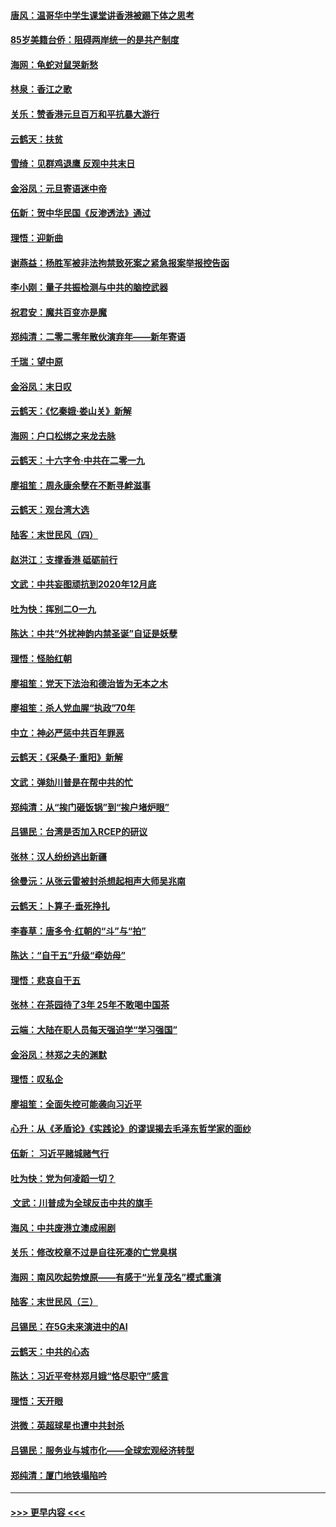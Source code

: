 #### [唐风：温哥华中学生课堂讲香港被踢下体之思考](../pages/nsc993/n11766848.md?t=01041033) 
#### [85岁美籍台侨：阻碍两岸统一的是共产制度](../pages/nsc993/n11765043.md?t=01041033) 
#### [海网：龟蛇对鼠哭新愁](../pages/nsc993/n11764895.md?t=01041033) 
#### [林泉：香江之歌](../pages/nsc993/n11764415.md?t=01041033) 
#### [关乐：赞香港元旦百万和平抗暴大游行](../pages/nsc993/n11764382.md?t=01041033) 
#### [云鹤天：扶贫](../pages/nsc993/n11764245.md?t=01041033) 
#### [雪绮：见群鸡退鹰  反观中共末日](../pages/nsc993/n11762112.md?t=01041033) 
#### [金浴凤：元旦寄语迷中帝](../pages/nsc993/n11761788.md?t=01041033) 
#### [伍新：贺中华民国《反渗透法》通过](../pages/nsc993/n11761994.md?t=01041033) 
#### [理悟：迎新曲](../pages/nsc993/n11761152.md?t=01041033) 
#### [谢燕益：杨胜军被非法拘禁致死案之紧急报案举报控告函](../pages/nsc993/n11756134.md?t=01041033) 
#### [李小刚：量子共振检测与中共的脑控武器](../pages/nsc993/n11754518.md?t=01041033) 
#### [祝君安：魔共百变亦是魔](../pages/nsc993/n11754469.md?t=01041033) 
#### [郑纯清：二零二零年散伙演弃年——新年寄语](../pages/nsc993/n11754195.md?t=01041033) 
#### [千瑞：望中原](../pages/nsc993/n11754159.md?t=01041033) 
#### [金浴凤：末日叹](../pages/nsc993/n11752359.md?t=01041033) 
#### [云鹤天：《忆秦娥‧娄山关》新解](../pages/nsc993/n11752348.md?t=01041033) 
#### [海网：户口松绑之来龙去脉](../pages/nsc993/n11752328.md?t=01041033) 
#### [云鹤天：十六字令‧中共在二零一九](../pages/nsc993/n11752305.md?t=01041033) 
#### [廖祖笙：周永康余孽在不断寻衅滋事](../pages/nsc993/n11751013.md?t=01041033) 
#### [云鹤天：观台湾大选](../pages/nsc993/n11751007.md?t=01041033) 
#### [陆客：末世民风（四）](../pages/nsc993/n11749203.md?t=01041033) 
#### [赵洪江：支撑香港 砥砺前行](../pages/nsc993/n11748482.md?t=01041033) 
#### [文武：中共妄图顽抗到2020年12月底](../pages/nsc993/n11748446.md?t=01041033) 
#### [吐为快：挥别二O一九](../pages/nsc993/n11748411.md?t=01041033) 
#### [陈达：中共“外扰神韵内禁圣诞”自证是妖孽](../pages/nsc993/n11748226.md?t=01041033) 
#### [理悟：怪胎红朝](../pages/nsc993/n11748206.md?t=01041033) 
#### [廖祖笙：党天下法治和德治皆为无本之木](../pages/nsc993/n11748135.md?t=01041033) 
#### [廖祖笙：杀人党血腥“执政”70年](../pages/nsc993/n11745144.md?t=01041033) 
#### [中立：神必严惩中共百年罪恶](../pages/nsc993/n11744970.md?t=01041033) 
#### [云鹤天：《采桑子‧重阳》新解](../pages/nsc993/n11744948.md?t=01041033) 
#### [文武：弹劾川普是在帮中共的忙](../pages/nsc993/n11744758.md?t=01041033) 
#### [郑纯清：从“挨门砸饭锅”到“挨户堵炉眼”](../pages/nsc993/n11744745.md?t=01041033) 
#### [吕锡民：台湾是否加入RCEP的研议](../pages/nsc993/n11744701.md?t=01041033) 
#### [张林：汉人纷纷逃出新疆](../pages/nsc993/n11743530.md?t=01041033) 
#### [徐曼沅：从张云雷被封杀想起相声大师吴兆南](../pages/nsc993/n11741816.md?t=01041033) 
#### [云鹤天：卜算子‧垂死挣扎](../pages/nsc993/n11739956.md?t=01041033) 
#### [李春草：唐多令‧红朝的“斗”与“拍”](../pages/nsc993/n11739830.md?t=01041033) 
#### [陈达：“自干五”升级“牵妨母”](../pages/nsc993/n11739724.md?t=01041033) 
#### [理悟：悲哀自干五](../pages/nsc993/n11739547.md?t=01041033) 
#### [张林：在茶园待了3年 25年不敢喝中国茶](../pages/nsc993/n11739240.md?t=01041033) 
#### [云端：大陆在职人员每天强迫学“学习强国”](../pages/nsc993/n11738735.md?t=01041033) 
#### [金浴凤：林郑之夫的渊默](../pages/nsc993/n11737735.md?t=01041033) 
#### [理悟：叹私企](../pages/nsc993/n11737715.md?t=01041033) 
#### [廖祖笙：全面失控可能袭向习近平](../pages/nsc993/n11737704.md?t=01041033) 
#### [心升：从《矛盾论》《实践论》的谬误揭去毛泽东哲学家的面纱](../pages/nsc993/n11736962.md?t=01041033) 
#### [伍新： 习近平赌城赌气行](../pages/nsc993/n11736929.md?t=01041033) 
#### [吐为快：党为何凌蹈一切？](../pages/nsc993/n11736915.md?t=01041033) 
#### [ 文武：川普成为全球反击中共的旗手](../pages/nsc993/n11736882.md?t=01041033) 
#### [海风：中共废港立澳成闹剧](../pages/nsc993/n11735857.md?t=01041033) 
#### [关乐：修改校章不过是自往死凑的亡党臭棋](../pages/nsc993/n11735097.md?t=01041033) 
#### [海网：南风吹起势燎原——有感于“光复茂名”模式重演](../pages/nsc993/n11732308.md?t=01041033) 
#### [陆客：末世民风（三）](../pages/nsc993/n11732211.md?t=01041033) 
#### [吕锡民：在5G未来演进中的AI](../pages/nsc993/n11730010.md?t=01041033) 
#### [云鹤天：中共的心态](../pages/nsc993/n11729906.md?t=01041033) 
#### [陈达：习近平夸林郑月娥“恪尽职守”感言](../pages/nsc993/n11729881.md?t=01041033) 
#### [理悟：天开眼](../pages/nsc993/n11729699.md?t=01041033) 
#### [洪微：英超球星也遭中共封杀](../pages/nsc993/n11727243.md?t=01041033) 
#### [吕锡民：服务业与城市化——全球宏观经济转型](../pages/nsc993/n11725845.md?t=01041033) 
#### [郑纯清：厦门地铁塌陷吟](../pages/nsc993/n11725813.md?t=01041033) 

----
#### [ >>> 更早内容 <<< ](../indexes/nsc993-earlier.md)
